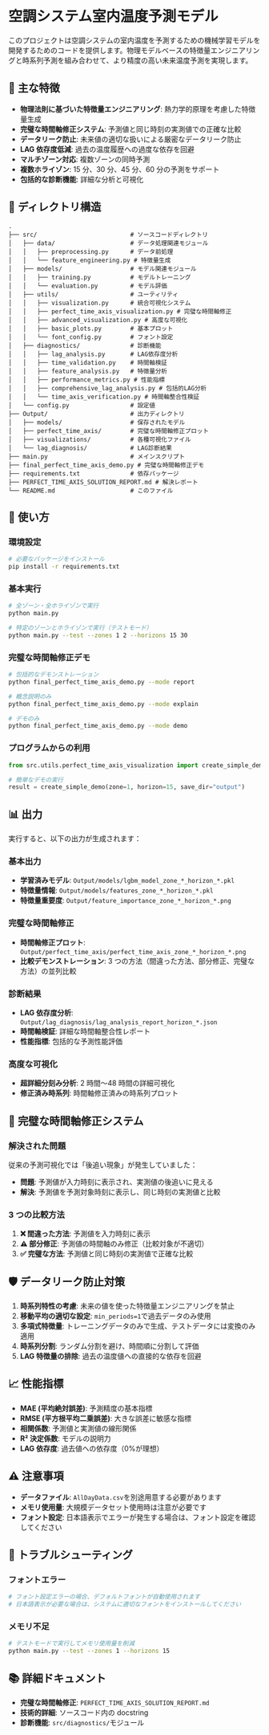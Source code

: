 # 空調システム室内温度予測モデル

このプロジェクトは空調システムの室内温度を予測するための機械学習モデルを開発するためのコードを提供します。物理モデルベースの特徴量エンジニアリングと時系列予測を組み合わせて、より精度の高い未来温度予測を実現します。

## 🎯 主な特徴

- **物理法則に基づいた特徴量エンジニアリング**: 熱力学的原理を考慮した特徴量生成
- **完璧な時間軸修正システム**: 予測値と同じ時刻の実測値での正確な比較
- **データリーク防止**: 未来値の適切な扱いによる厳密なデータリーク防止
- **LAG 依存度低減**: 過去の温度履歴への過度な依存を回避
- **マルチゾーン対応**: 複数ゾーンの同時予測
- **複数ホライゾン**: 15 分、30 分、45 分、60 分の予測をサポート
- **包括的な診断機能**: 詳細な分析と可視化

## 📁 ディレクトリ構造

```
.
├── src/                          # ソースコードディレクトリ
│   ├── data/                     # データ処理関連モジュール
│   │   ├── preprocessing.py      # データ前処理
│   │   └── feature_engineering.py # 特徴量生成
│   ├── models/                   # モデル関連モジュール
│   │   ├── training.py           # モデルトレーニング
│   │   └── evaluation.py         # モデル評価
│   ├── utils/                    # ユーティリティ
│   │   ├── visualization.py      # 統合可視化システム
│   │   ├── perfect_time_axis_visualization.py # 完璧な時間軸修正
│   │   ├── advanced_visualization.py # 高度な可視化
│   │   ├── basic_plots.py        # 基本プロット
│   │   └── font_config.py        # フォント設定
│   ├── diagnostics/              # 診断機能
│   │   ├── lag_analysis.py       # LAG依存度分析
│   │   ├── time_validation.py    # 時間軸検証
│   │   ├── feature_analysis.py   # 特徴量分析
│   │   ├── performance_metrics.py # 性能指標
│   │   ├── comprehensive_lag_analysis.py # 包括的LAG分析
│   │   └── time_axis_verification.py # 時間軸整合性検証
│   └── config.py                 # 設定値
├── Output/                       # 出力ディレクトリ
│   ├── models/                   # 保存されたモデル
│   ├── perfect_time_axis/        # 完璧な時間軸修正プロット
│   ├── visualizations/           # 各種可視化ファイル
│   └── lag_diagnosis/            # LAG診断結果
├── main.py                       # メインスクリプト
├── final_perfect_time_axis_demo.py # 完璧な時間軸修正デモ
├── requirements.txt              # 依存パッケージ
├── PERFECT_TIME_AXIS_SOLUTION_REPORT.md # 解決レポート
└── README.md                     # このファイル
```

## 🚀 使い方

### 環境設定

```bash
# 必要なパッケージをインストール
pip install -r requirements.txt
```

### 基本実行

```bash
# 全ゾーン・全ホライゾンで実行
python main.py

# 特定のゾーンとホライゾンで実行（テストモード）
python main.py --test --zones 1 2 --horizons 15 30
```

### 完璧な時間軸修正デモ

```bash
# 包括的なデモンストレーション
python final_perfect_time_axis_demo.py --mode report

# 概念説明のみ
python final_perfect_time_axis_demo.py --mode explain

# デモのみ
python final_perfect_time_axis_demo.py --mode demo
```

### プログラムからの利用

```python
from src.utils.perfect_time_axis_visualization import create_simple_demo

# 簡単なデモの実行
result = create_simple_demo(zone=1, horizon=15, save_dir="output")
```

## 📊 出力

実行すると、以下の出力が生成されます：

### 基本出力

- **学習済みモデル**: `Output/models/lgbm_model_zone_*_horizon_*.pkl`
- **特徴量情報**: `Output/models/features_zone_*_horizon_*.pkl`
- **特徴量重要度**: `Output/feature_importance_zone_*_horizon_*.png`

### 完璧な時間軸修正

- **時間軸修正プロット**: `Output/perfect_time_axis/perfect_time_axis_zone_*_horizon_*.png`
- **比較デモンストレーション**: 3 つの方法（間違った方法、部分修正、完璧な方法）の並列比較

### 診断結果

- **LAG 依存度分析**: `Output/lag_diagnosis/lag_analysis_report_horizon_*.json`
- **時間軸検証**: 詳細な時間軸整合性レポート
- **性能指標**: 包括的な予測性能評価

### 高度な可視化

- **超詳細分刻み分析**: 2 時間〜48 時間の詳細可視化
- **修正済み時系列**: 時間軸修正済みの時系列プロット

## 🎯 完璧な時間軸修正システム

### 解決された問題

従来の予測可視化では「後追い現象」が発生していました：

- **問題**: 予測値が入力時刻に表示され、実測値の後追いに見える
- **解決**: 予測値を予測対象時刻に表示し、同じ時刻の実測値と比較

### 3 つの比較方法

1. **❌ 間違った方法**: 予測値を入力時刻に表示
2. **⚠️ 部分修正**: 予測値の時間軸のみ修正（比較対象が不適切）
3. **✅ 完璧な方法**: 予測値と同じ時刻の実測値で正確な比較

## 🛡️ データリーク防止対策

1. **時系列特性の考慮**: 未来の値を使った特徴量エンジニアリングを禁止
2. **移動平均の適切な設定**: `min_periods=1`で過去データのみ使用
3. **多項式特徴量**: トレーニングデータのみで生成、テストデータには変換のみ適用
4. **時系列分割**: ランダム分割を避け、時間順に分割して評価
5. **LAG 特徴量の排除**: 過去の温度値への直接的な依存を回避

## 📈 性能指標

- **MAE (平均絶対誤差)**: 予測精度の基本指標
- **RMSE (平方根平均二乗誤差)**: 大きな誤差に敏感な指標
- **相関係数**: 予測値と実測値の線形関係
- **R² 決定係数**: モデルの説明力
- **LAG 依存度**: 過去値への依存度（0%が理想）

## ⚠️ 注意事項

- **データファイル**: `AllDayData.csv`を別途用意する必要があります
- **メモリ使用量**: 大規模データセット使用時は注意が必要です
- **フォント設定**: 日本語表示でエラーが発生する場合は、フォント設定を確認してください

## 🔧 トラブルシューティング

### フォントエラー

```bash
# フォント設定エラーの場合、デフォルトフォントが自動使用されます
# 日本語表示が必要な場合は、システムに適切なフォントをインストールしてください
```

### メモリ不足

```bash
# テストモードで実行してメモリ使用量を削減
python main.py --test --zones 1 --horizons 15
```

## 📚 詳細ドキュメント

- **完璧な時間軸修正**: `PERFECT_TIME_AXIS_SOLUTION_REPORT.md`
- **技術的詳細**: ソースコード内の docstring
- **診断機能**: `src/diagnostics/`モジュール
